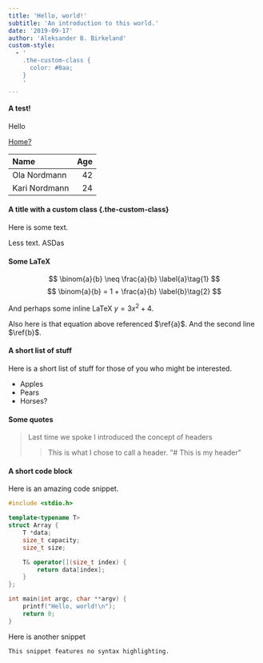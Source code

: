 ```yaml
---
title: 'Hello, world!'
subtitle: 'An introduction to this world.'
date: '2019-09-17'
author: 'Aleksander B. Birkeland'
custom-style:
  - '
    .the-custom-class {
      color: #0aa;
    }
    '
...
```


#### A test!

Hello

[Home?](/)

| Name          | Age |
|:--------------|----:|
| Ola Nordmann  |  42 |
| Kari Nordmann |  24 |

#### A title with a custom class {.the-custom-class}

Here is some text.

Less text. ASDas

#### Some LaTeX

$$
\binom{a}{b} \neq  \frac{a}{b} \label{a}\tag{1}
$$
$$
\binom{a}{b} = 1 + \frac{a}{b} \label{b}\tag{2}
$$

And perhaps some inline LaTeX $y = 3x^2 + 4$.

Also here is that equation above referenced $\ref{a}$. And the second line $\ref{b}$.

#### A short list of stuff

Here is a short list of stuff for those of you who might be interested.

- Apples
- Pears
- Horses?

#### Some quotes

> Last time we spoke I introduced the concept of headers
> 
> > This is what I chose to call a header. "# This is my header"

#### A short code block

Here is an amazing code snippet.

```c++
#include <stdio.h>

template<typename T>
struct Array {
	T *data;
	size_t capacity;
	size_t size;

	T& operator[](size_t index) {
		return data[index];
	}
};

int main(int argc, char **argv) {
    printf("Hello, world!\n");
    return 0;
}
```

Here is another snippet

```
This snippet features no syntax highlighting.
```
